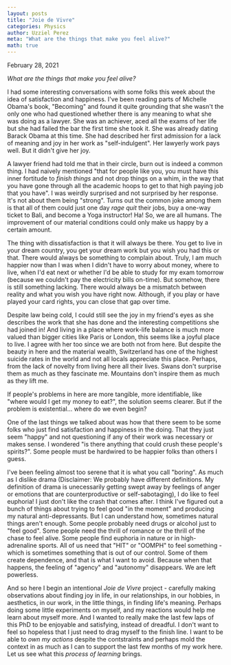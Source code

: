 ```yaml
---
layout: posts
title: "Joie de Vivre"
categories: Physics
author: Uzziel Perez
meta: "What are the things that make you feel alive?"
math: true
---
```


February 28, 2021

*What are the things that make you feel alive?*

I had some interesting conversations with some folks this week about the idea of satisfaction and happiness. I've been reading parts of Michelle Obama's book, "Becoming" and found it quite grounding that she wasn't the only one who had questioned whether there is any meaning to what she was doing as a lawyer. She was an achiever, aced all the exams of her life but she had failed the bar the first time she took it. She was already dating Barack Obama at this time. She had described her first admission for a lack of meaning and joy in her work as "self-indulgent". Her lawyerly work pays well. But it didn't give her joy.

A lawyer friend had told me that in their circle, burn out is indeed a common thing. I had naively mentioned "that for people like you, you must have this inner fortitude to *finish things* and not drop things on a whim, in the way that you have gone through all the academic hoops to get to that high paying job that you have".  I was weirdly surprised and not surprised by her response. It's not about them being "strong". Turns out the common joke among them is that all of them could just one day *rage quit* their jobs, buy a one-way ticket to Bali, and become a Yoga instructor! Ha! So, we are all humans. The improvement of our material conditions could only make us happy by a certain amount.

The thing with dissatisfaction is that it will always be there. You get to live in your dream country, you get your dream work but you wish you had this or that. There would always be something to complain about. Truly, I am much happier now than I was when I didn't have to worry about money, where to live, when I'd eat next or whether I'd be able to study for my exam tomorrow (because we couldn't pay the electricity bills on-time). But somehow, there is still something lacking. There would always be a mismatch between reality and what you wish you have right now. Although, if you play or have played your card rights, you can close that gap over time.

Despite law being cold, I could still see the joy in my friend's eyes as she describes the work that she has done and the interesting competitions she had joined in! And living in a place where work-life balance is much more valued than bigger cities like Paris or London, this seems like a joyful place to live. I agree with her too since we are both not from here. But despite the beauty in here and the material wealth, Switzerland has one of the highest suicide rates in the world and not all locals appreciate this place. Perhaps, from the lack of novelty from living here all their lives. Swans don't surprise them as much as they fascinate me. Mountains don't inspire them as much as they lift me.

If people's problems in here are more tangible, more identifiable, like "where would I get my money to eat?", the solution seems clearer. But if the problem is existential... where do we even begin?

One of the last things we talked about was how that there seem to be some folks who just find satisfaction and happiness in the doing. That they just seem "happy" and not questioning if any of their work was necessary or makes sense. I wondered "is there anything that could crush these people's spirits?". Some people must be hardwired to be happier folks than others I guess.

I've been feeling almost too serene that it is what you call "boring". As much as I dislike drama (Disclaimer: We probably have different definitions. My definition of drama is unecessarily getting swept away by feelings of anger or emotions that are counterproductive or self-sabotaging), I do like to feel euphoria! I just don't like the crash that comes after. I think I've figured out a bunch of things about trying to feel good "in the moment" and producing my natural anti-depressants. But I can understand how, sometimes natural things aren't enough. Some people probably need drugs or alcohol just to "feel good". Some people need the thrill of romance or the thrill of the chase to feel alive. Some people find euphoria in nature or in high-adrenaline sports. All of us need that "HIT" or "OOMPH" to feel something - which is sometimes something that is out of our control. Some of them create dependence, and that is what I want to avoid. Because when that happens, the feeling of "agency" and "autonomy" disappears. We are left powerless.

And so here I begin an intentional *Joie de Vivre* project - carefully making observations about finding joy in life, in our relationships, in our hobbies, in aesthetics, in our work, in the little things, in finding life's meaning. Perhaps doing some little experiments on myself, and my reactions would help me learn about myself more. And I wanted to really make the last few laps of this PhD to be enjoyable and satisfying, instead of dreadful. I don't want to feel so hopeless that I just need to drag myself to the finish line. I want to be able to *own my actions* despite the contstraints and perhaps mold the context in as much as I can to support the last few months of my work here. Let us see what this *process of learning* brings.
